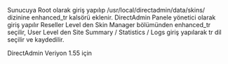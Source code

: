 Sunucuya Root olarak giriş yapılıp 
/usr/local/directadmin/data/skins/ dizinine enhanced_tr kalsörü eklenir. 
DirectAdmin Panele yönetici olarak giriş yapılır Reseller Level den Skin Manager bölümünden enhanced_tr seçilir, 
User Level den Site Summary / Statistics / Logs giriş yapılarak tr dil seçilir ve kaydedilir.

DirectAdmin Veriyon 1.55 için
